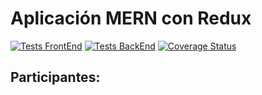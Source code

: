 # Aplicación MERN con Redux
[![Tests FrontEnd](https://github.com/SyTW2223/E08/actions/workflows/frontTests.yml/badge.svg)](https://github.com/SyTW2223/E08/actions/workflows/frontTests.yml)
[![Tests BackEnd](https://github.com/SyTW2223/E08/actions/workflows/backTest.yml/badge.svg)](https://github.com/SyTW2223/E08/actions/workflows/backTest.yml)
[![Coverage Status](https://coveralls.io/repos/github/SyTW2223/E08/badge.svg?branch=main)](https://coveralls.io/github/SyTW2223/E08?branch=main)

## Participantes: